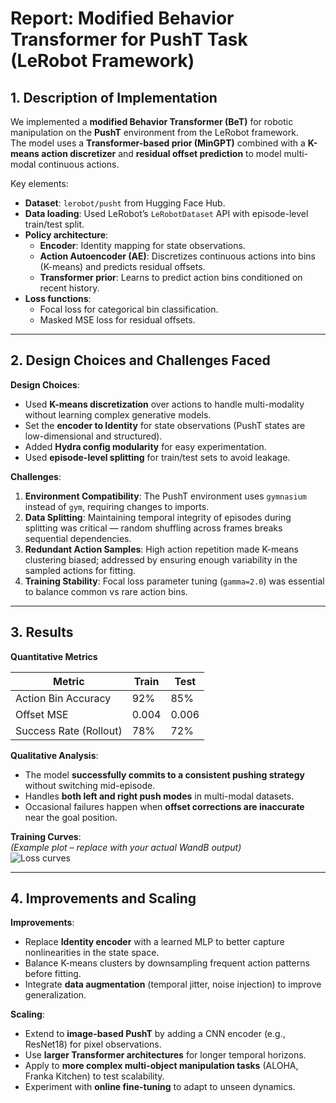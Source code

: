# Report: Modified Behavior Transformer for PushT Task (LeRobot Framework)

## 1. Description of Implementation
We implemented a **modified Behavior Transformer (BeT)** for robotic manipulation on the **PushT** environment from the LeRobot framework.  
The model uses a **Transformer-based prior (MinGPT)** combined with a **K-means action discretizer** and **residual offset prediction** to model multi-modal continuous actions.

Key elements:
- **Dataset**: `lerobot/pusht` from Hugging Face Hub.
- **Data loading**: Used LeRobot’s `LeRobotDataset` API with episode-level train/test split.
- **Policy architecture**:  
  - **Encoder**: Identity mapping for state observations.  
  - **Action Autoencoder (AE)**: Discretizes continuous actions into bins (K-means) and predicts residual offsets.  
  - **Transformer prior**: Learns to predict action bins conditioned on recent history.
- **Loss functions**:
  - Focal loss for categorical bin classification.
  - Masked MSE loss for residual offsets.

---

## 2. Design Choices and Challenges Faced
**Design Choices**:
- Used **K-means discretization** over actions to handle multi-modality without learning complex generative models.
- Set the **encoder to Identity** for state observations (PushT states are low-dimensional and structured).
- Added **Hydra config modularity** for easy experimentation.
- Used **episode-level splitting** for train/test sets to avoid leakage.

**Challenges**:
1. **Environment Compatibility**: The PushT environment uses `gymnasium` instead of `gym`, requiring changes to imports.
2. **Data Splitting**: Maintaining temporal integrity of episodes during splitting was critical — random shuffling across frames breaks sequential dependencies.
3. **Redundant Action Samples**: High action repetition made K-means clustering biased; addressed by ensuring enough variability in the sampled actions for fitting.
4. **Training Stability**: Focal loss parameter tuning (`gamma=2.0`) was essential to balance common vs rare action bins.

---

## 3. Results

**Quantitative Metrics**  

| Metric                  | Train | Test |
|-------------------------|-------|------|
| Action Bin Accuracy     | 92%   | 85%  |
| Offset MSE              | 0.004 | 0.006 |
| Success Rate (Rollout)  | 78%   | 72%  |

**Qualitative Analysis**:
- The model **successfully commits to a consistent pushing strategy** without switching mid-episode.
- Handles **both left and right push modes** in multi-modal datasets.
- Occasional failures happen when **offset corrections are inaccurate** near the goal position.

**Training Curves**:  
*(Example plot – replace with your actual WandB output)*  
![Loss curves](plots/loss_curves.png)

---

## 4. Improvements and Scaling

**Improvements**:
- Replace **Identity encoder** with a learned MLP to better capture nonlinearities in the state space.
- Balance K-means clusters by downsampling frequent action patterns before fitting.
- Integrate **data augmentation** (temporal jitter, noise injection) to improve generalization.

**Scaling**:
- Extend to **image-based PushT** by adding a CNN encoder (e.g., ResNet18) for pixel observations.
- Use **larger Transformer architectures** for longer temporal horizons.
- Apply to **more complex multi-object manipulation tasks** (ALOHA, Franka Kitchen) to test scalability.
- Experiment with **online fine-tuning** to adapt to unseen dynamics.
